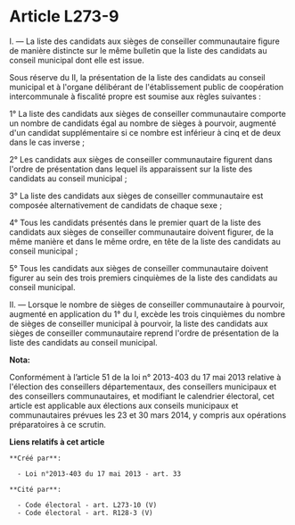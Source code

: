 # Article L273-9

I. ― La liste des candidats aux sièges de conseiller communautaire figure de manière distincte sur le même bulletin que la
liste des candidats au conseil municipal dont elle est issue.

Sous réserve du II, la présentation de la liste des candidats au conseil municipal et à l'organe délibérant de
l'établissement public de coopération intercommunale à fiscalité propre est soumise aux règles suivantes :

1° La liste des candidats aux sièges de conseiller communautaire comporte un nombre de candidats égal au nombre de sièges à
pourvoir, augmenté d'un candidat supplémentaire si ce nombre est inférieur à cinq et de deux dans le cas inverse ;

2° Les candidats aux sièges de conseiller communautaire figurent dans l'ordre de présentation dans lequel ils apparaissent
sur la liste des candidats au conseil municipal ;

3° La liste des candidats aux sièges de conseiller communautaire est composée alternativement de candidats de chaque sexe ;

4° Tous les candidats présentés dans le premier quart de la liste des candidats aux sièges de conseiller communautaire
doivent figurer, de la même manière et dans le même ordre, en tête de la liste des candidats au conseil municipal ;

5° Tous les candidats aux sièges de conseiller communautaire doivent figurer au sein des trois premiers cinquièmes de la
liste des candidats au conseil municipal.

II. ― Lorsque le nombre de sièges de conseiller communautaire à pourvoir, augmenté en application du 1° du I, excède les
trois cinquièmes du nombre de sièges de conseiller municipal à pourvoir, la liste des candidats aux sièges de conseiller
communautaire reprend l'ordre de présentation de la liste des candidats au conseil municipal.

**Nota:**

Conformément à l’article 51 de la loi n° 2013-403 du 17 mai 2013 relative à l'élection des conseillers départementaux, des
conseillers municipaux et des conseillers communautaires, et modifiant le calendrier électoral, cet article est applicable
aux élections aux conseils municipaux et communautaires prévues les 23 et 30 mars 2014, y compris aux opérations
préparatoires à ce scrutin.

**Liens relatifs à cet article**

	**Créé par**:

	  - Loi n°2013-403 du 17 mai 2013 - art. 33

	**Cité par**:

	  - Code électoral - art. L273-10 (V)
	  - Code électoral - art. R128-3 (V)

